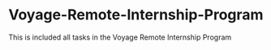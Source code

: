 # Voyage-Remote-Internship-Program
This is included all tasks in the Voyage Remote Internship Program
